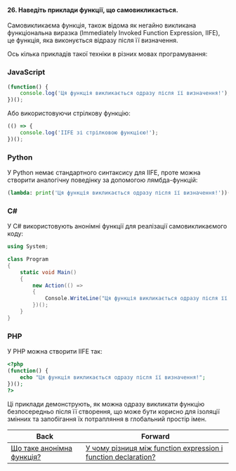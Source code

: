 #### 26. Наведіть приклади функції, що самовикликається.

Самовикликаєма функція, також відома як негайно викликана функціональна виразка (Immediately Invoked Function Expression, IIFE), це функція, яка виконується відразу після її визначення.

Ось кілька прикладів такої техніки в різних мовах програмування:

### JavaScript

```javascript
(function() {
    console.log('Ця функція викликається одразу після її визначення!');
})();
```

Або використовуючи стрілкову функцію:

```javascript
(() => {
    console.log('IIFE зі стрілковою функцією!');
})();
```

### Python

У Python немає стандартного синтаксису для IIFE, проте можна створити аналогічну поведінку за допомогою лямбда-функцій:

```python
(lambda: print('Ця функція викликається одразу після її визначення!'))()
```

### C#

У C# використовують анонімні функції для реалізації самовикликаємого коду:

```csharp
using System;

class Program
{
    static void Main()
    {
        new Action(() => 
        {
            Console.WriteLine("Ця функція викликається одразу після її визначення!");
        })();
    }
}
```

### PHP

У PHP можна створити IIFE так:

```php
<?php
(function() {
    echo "Ця функція викликається одразу після її визначення!";
})();
?>
```

Ці приклади демонструють, як можна одразу викликати функцію безпосередньо після її створення, що може бути корисно для ізоляції змінних та запобігання їх потрапляння в глобальний простір імен.

| Back | Forward |
|---|---|
| [Що таке анонімна функція?](/ua/junior/javascript/what-is-an-anonymous-function.md)  | [У чому різниця між function expression і function declaration?](/ua/junior/javascript/whats-the-difference-between-function-expression-and-function-declaration.md) |